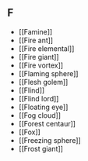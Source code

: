## F
- [[Famine]]
- [[Fire ant]]
- [[Fire elemental]]
- [[Fire giant]]
- [[Fire vortex]]
- [[Flaming sphere]]
- [[Flesh golem]]
- [[Flind]]
- [[Flind lord]]
- [[Floating eye]]
- [[Fog cloud]]
- [[Forest centaur]]
- [[Fox]]
- [[Freezing sphere]]
- [[Frost giant]]
